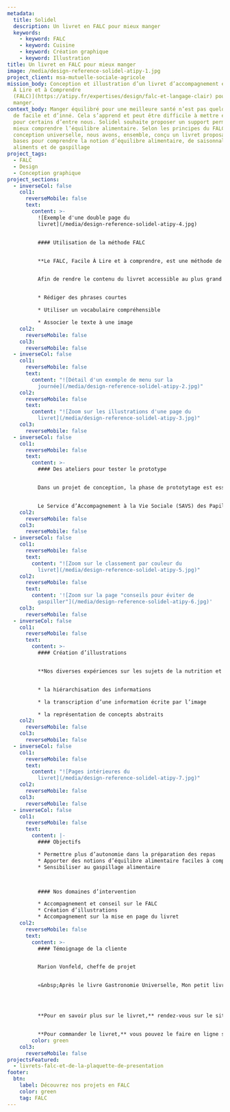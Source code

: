 ```yaml
---
metadata:
  title: Solidel
  description: Un livret en FALC pour mieux manger
  keywords:
    - keyword: FALC
    - keyword: Cuisine
    - keyword: Création graphique
    - keyword: Illustration
title: Un livret en FALC pour mieux manger
image: /media/design-reference-solidel-atipy-1.jpg
project_client: msa-mutuelle-sociale-agricole
mission_body: Conception et illustration d’un livret d’accompagnement en [Facile
  À Lire et à Comprendre
  (FALC)](https://atipy.fr/expertises/design/falc-et-langage-clair) pour bien
  manger.
context_body: Manger équilibré pour une meilleure santé n’est pas quelque chose
  de facile et d’inné. Cela s’apprend et peut être difficile à mettre en oeuvre
  pour certains d’entre nous. Solidel souhaite proposer un support permettant de
  mieux comprendre l’équilibre alimentaire. Selon les principes du FALC et de la
  conception universelle, nous avons, ensemble, conçu un livret proposant les
  bases pour comprendre la notion d’équilibre alimentaire, de saisonnalité des
  aliments et de gaspillage
project_tags:
  - FALC
  - Design
  - Conception graphique
project_sections:
  - inverseCol: false
    col1:
      reverseMobile: false
      text:
        content: >-
          ![Exemple d'une double page du
          livret](/media/design-reference-solidel-atipy-4.jpg)


          #### Utilisation de la méthode FALC


          **Le FALC, Facile À Lire et à comprendre, est une méthode de rédaction et de conception permettant un meilleur accès à l’information pour tous. Synthétiser, rendre compréhensible et lisible, voici les étapes clés du FALC.**


          Afin de rendre le contenu du livret accessible au plus grand nombre, et notamment aux personnes déficientes intellectuelles, nous avons mis en place les principes essentiels du Facile A Lire et à Comprendre&nbsp;:


          * Rédiger des phrases courtes

          * Utiliser un vocabulaire compréhensible

          * Associer le texte à une image
    col2:
      reverseMobile: false
    col3:
      reverseMobile: false
  - inverseCol: false
    col1:
      reverseMobile: false
      text:
        content: "![Détail d'un exemple de menu sur la
          journée](/media/design-reference-solidel-atipy-2.jpg)"
    col2:
      reverseMobile: false
      text:
        content: "![Zoom sur les illustrations d'une page du
          livret](/media/design-reference-solidel-atipy-3.jpg)"
    col3:
      reverseMobile: false
  - inverseCol: false
    col1:
      reverseMobile: false
      text:
        content: >-
          #### Des ateliers pour tester le prototype


          Dans un projet de conception, la phase de prototytage est essentielle. Souvent mise de côté par manque de temps ou de budget, elle permet un test grandeur nature et un ajustement réel du produit. La méthode FALC impose une relecture et une validation de la part d’utilisateurs déficients intellectuels. Un atelier de relecture du livret a donc été organisé. Il a permis d’améliorer le support et de le rendre compréhensible par le plus grand nombre.


          Le Service d’Accompagnement à la Vie Sociale (SAVS) des Papillons Blancs de Cambrai a relu et proposé des améliorations concernant le vocabulaire utilisé, les illustrations, la mise en page globale… L’Agence Atipy prend ensuite en compte ces remarques pour la version finale du livret.
    col2:
      reverseMobile: false
    col3:
      reverseMobile: false
  - inverseCol: false
    col1:
      reverseMobile: false
      text:
        content: "![Zoom sur le classement par couleur du
          livret](/media/design-reference-solidel-atipy-5.jpg)"
    col2:
      reverseMobile: false
      text:
        content: '![Zoom sur la page "conseils pour éviter de
          gaspiller"](/media/design-reference-solidel-atipy-6.jpg)'
    col3:
      reverseMobile: false
  - inverseCol: false
    col1:
      reverseMobile: false
      text:
        content: >-
          #### Création d’illustrations


          **Nos diverses expériences sur les sujets de la nutrition et de l’accès à l’information (par exemple, [La cuisine pour tous !](https://cuisinepourtous.fr/)), nous ont permis une réflexion intéressante sur**&nbsp;**:**


          * la hiérarchisation des informations

          * la transcription d’une information écrite par l’image

          * la représentation de concepts abstraits
    col2:
      reverseMobile: false
    col3:
      reverseMobile: false
  - inverseCol: false
    col1:
      reverseMobile: false
      text:
        content: "![Pages intérieures du
          livret](/media/design-reference-solidel-atipy-7.jpg)"
    col2:
      reverseMobile: false
    col3:
      reverseMobile: false
  - inverseCol: false
    col1:
      reverseMobile: false
      text:
        content: |-
          #### Objectifs

          * Permettre plus d’autonomie dans la préparation des repas
          * Apporter des notions d’équilibre alimentaire faciles à comprendre
          * Sensibiliser au gaspillage alimentaire



          #### Nos domaines d’intervention

          * Accompagnement et conseil sur le FALC
          * Création d’illustrations
          * Accompagnement sur la mise en page du livret
    col2:
      reverseMobile: false
      text:
        content: >-
          #### Témoignage de la cliente


          Marion Vonfeld, cheffe de projet


          «&nbsp;Après le livre Gastronomie Universelle, Mon petit livret pour bien manger est le fruit d’une nouvelle collaboration entre Solidel et l’Agence Atipy. Un grand merci à Adeline Richez, qui nous a accompagné dans la conception du livret et nous a fourni de précieux conseils pour sa mise en accessibilité. Nous avons encore une fois été ravis de travailler avec elle pour élaborer un ouvrage véritablement accessible à toutes et tous.&nbsp;»




          **Pour en savoir plus sur le livret,** rendez-vous sur le site de Solidel [«](https://solidel.fr/ressources/mon-petit-livret-pour-bien-manger/)&nbsp;[Mon petit livret pour bien manger](https://solidel.fr/ressources/mon-petit-livret-pour-bien-manger/)&nbsp;[».](https://solidel.fr/ressources/mon-petit-livret-pour-bien-manger/)


          **Pour commander le livret,** vous pouvez le faire en ligne sur la page de [Solidel.](https://solidel.fr/je-commande-mon-petit-livret-pour-bien-manger/)
        color: green
    col3:
      reverseMobile: false
projectsFeatured:
  - livrets-falc-et-de-la-plaquette-de-presentation
footer:
  btn:
    label: Découvrez nos projets en FALC
    color: green
    tag: FALC
---
```

